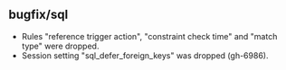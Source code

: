 ## bugfix/sql

* Rules "reference trigger action", "constraint check time" and "match type"
  were dropped.
* Session setting "sql_defer_foreign_keys" was dropped (gh-6986).

